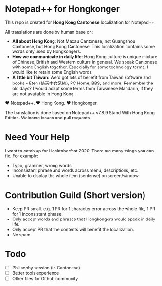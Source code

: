 # Notepad++ for Hongkonger

This repo is created for **Hong Kong Cantonese** localization for Notepad++.

All translations are done by human base on:

- **All about Hong Kong**: Not Macau Cantonese, not Guangzhou Cantonese, but Hong Kong Cantonese! This localization contains some words only used by Hongkongers.
- **How we communicate in daily life**: Hong Kong culture is unique mixture of Chinese, British and Western culture in general. We speak Cantonese with some English together. Especially for some technology terms, I would like to retain some English words.
- **A little bit Taiwan**: We'd got lots of benefit from Taiwan software and books - Eten (倚天中文系統), PC Home, BBS, and more. Remember the old days? I would adapt some terms from Taiwanese Mandarin, if they are not available in Hong Kong.

:heart: Notepad++. :heart: Hong Kong. :heart: Hongkonger.

The translation is done based on Notepad++ v7.8.9 Stand With Hong Kong Edition. Welcome issues and pull requests.


# Need Your Help

I want to catch up for Hacktoberfest 2020. There are many things you can fix. For example:

- Typo, grammer, wrong words.
- Inconsistant phrase and words across menu, descriptions, etc.
- Unable to display the whole item (sentense) on screen/window.


# Contribution Guild (Short version)

- Keep PR small. e.g. 1 PR for 1 character error across the whole file, 1 PR for 1 inconsistant phrase.
- Only accept words and phrases that Hongkongers would speak in daily life.
- Only accept PR that the contents will benefit the localization.
- No spam.


# Todo

- [ ] Philisophy session (in Cantonese)
- [ ] Better tools experience
- [ ] Other files for Github community
